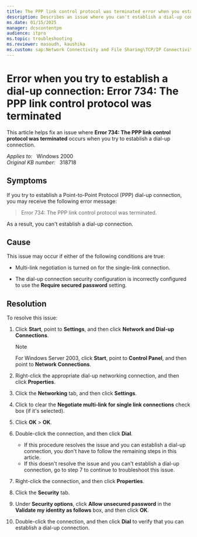 ```yaml
---
title: The PPP link control protocol was terminated error when you establish a dial-up connection
description: Describes an issue where you can't establish a dial-up connection.
ms.date: 01/15/2025
manager: dcscontentpm
audience: itpro
ms.topic: troubleshooting
ms.reviewer: masoudh, kaushika
ms.custom: sap:Network Connectivity and File Sharing\TCP/IP Connectivity (TCP Protocol, NLA, WinHTTP), csstroubleshoot
---
```

# Error when you try to establish a dial-up connection: Error 734: The PPP link control protocol was terminated

This article helps fix an issue where **Error 734: The PPP link control protocol was terminated** occurs when you try to establish a dial-up connection.

_Applies to:_ &nbsp; Windows 2000  
_Original KB number:_ &nbsp; 318718

## Symptoms

If you try to establish a Point-to-Point Protocol (PPP) dial-up connection, you may receive the following error message:
> Error 734: The PPP link control protocol was terminated.

As a result, you can't establish a dial-up connection.

## Cause

This issue may occur if either of the following conditions are true:

- Multi-link negotiation is turned on for the single-link connection.

- The dial-up connection security configuration is incorrectly configured to use the **Require secured password** setting.

## Resolution

To resolve this issue:

1. Click **Start**, point to **Settings**, and then click **Network and Dial-up Connections**.

    > [!NOTE]
    > For Windows Server 2003, click **Start**, point to **Control Panel**, and then point to **Network Connections**.

2. Right-click the appropriate dial-up networking connection, and then click **Properties**.
3. Click the **Networking** tab, and then click **Settings**.
4. Click to clear the **Negotiate multi-link for single link connections** check box (if it's selected).
5. Click **OK** > **OK**.
6. Double-click the connection, and then click **Dial**.

    - If this procedure resolves the issue and you can establish a dial-up connection, you don't have to follow the remaining steps in this article.
    - If this doesn't resolve the issue and you can't establish a dial-up connection, go to step 7 to continue to troubleshoot this issue.
7. Right-click the connection, and then click **Properties**.
8. Click the **Security** tab.
9. Under **Security options**, click **Allow unsecured password** in the **Validate my identity as follows** box, and then click **OK**.
10. Double-click the connection, and then click **Dial** to verify that you can establish a dial-up connection.
